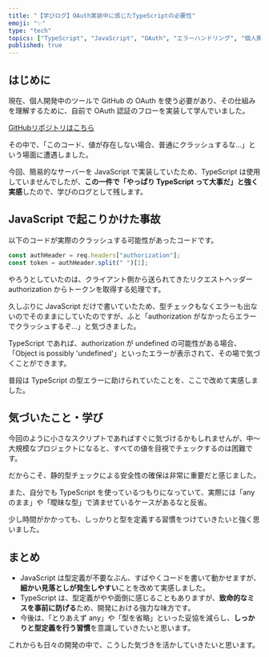 ```yaml
---
title: "【学びログ】OAuth実装中に感じたTypeScriptの必要性"
emoji: "✨"
type: "tech"
topics: ["TypeScript", "JavaScript", "OAuth", "エラーハンドリング", "個人開発"]
published: true
---
```


## はじめに

現在、個人開発中のツールで GitHub の OAuth を使う必要があり、その仕組みを理解するために、自前で OAuth 認証のフローを実装して学んでいました。

[GitHubリポジトリはこちら](https://github.com/Yuji5117/oauth-demo)

その中で、「このコード、値が存在しない場合、普通にクラッシュするな…」という場面に遭遇しました。

今回、簡易的なサーバーを JavaScript で実装していたため、TypeScript は使用していませんでしたが、**この一件で「やっぱり TypeScript って大事だ」と強く実感**したので、学びのログとして残します。

## JavaScript で起こりかけた事故

以下のコードが実際のクラッシュする可能性があったコードです。

```js
const authHeader = req.headers["authorization"];
const token = authHeader.split(" ")[1];
```

やろうとしていたのは、クライアント側から送られてきたリクエストヘッダー authorization からトークンを取得する処理です。

久しぶりに JavaScript だけで書いていたため、型チェックもなくエラーも出ないのでそのままにしていたのですが、ふと「authorization がなかったらエラーでクラッシュするぞ…」と気づきました。

TypeScript であれば、authorization が undefined の可能性がある場合、「Object is possibly 'undefined'」といったエラーが表示されて、その場で気づくことができます。

普段は TypeScript の型エラーに助けられていたことを、ここで改めて実感しました。

## 気づいたこと・学び

今回のように小さなスクリプトであればすぐに気づけるかもしれませんが、中〜大規模なプロジェクトになると、すべての値を目視でチェックするのは困難です。

だからこそ、静的型チェックによる安全性の確保は非常に重要だと感じました。

また、自分でも TypeScript を使っているつもりになっていて、実際には「any のまま」や「曖昧な型」で済ませているケースがあるなと反省。

少し時間がかかっても、しっかりと型を定義する習慣をつけていきたいと強く思いました。

## まとめ

- JavaScript は型定義が不要なぶん、すばやくコードを書いて動かせますが、**細かい見落としが発生しやすい**ことを改めて実感しました。
- TypeScript は、型定義がやや面倒に感じることもありますが、**致命的なミスを事前に防げる**ため、開発における強力な味方です。
- 今後は、「とりあえず any」や「型を省略」といった妥協を減らし、**しっかりと型定義を行う習慣**を意識していきたいと思います。

これからも日々の開発の中で、こうした気づきを活かしていきたいと思います。

